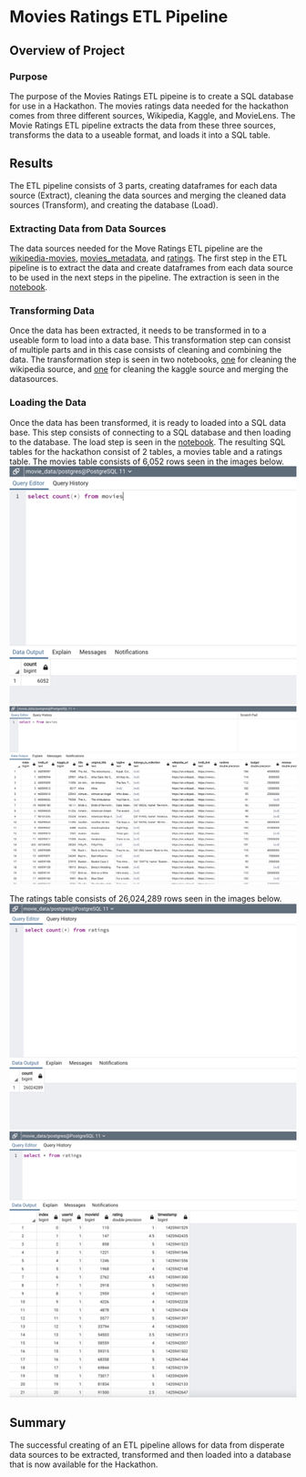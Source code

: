 # Movies Ratings ETL Pipeline

## Overview of Project

### Purpose

The purpose of the Movies Ratings ETL pipeine is to create a SQL database for use in a Hackathon. The movies ratings data needed for the hackathon comes from three different sources, Wikipedia, Kaggle, and MovieLens. The Movie Ratings ETL pipeline extracts the data from these three sources, transforms the data to a useable format, and loads it into a SQL table.

## Results

The ETL pipeline consists of 3 parts, creating dataframes for each data source (Extract), cleaning the data sources and merging the cleaned data sources (Transform), and creating the database (Load).

### Extracting Data from Data Sources
The data sources needed for the Move Ratings ETL pipeline are the [wikipedia-movies](https://github.com/aricciardelli2/UCB-Projects/blob/main/movies-etl/resources/wikipedia-movies.json), [movies_metadata](https://github.com/aricciardelli2/UCB-Projects/blob/main/movies-etl/resources/movies_metadata.csv), and [ratings](https://github.com/aricciardelli2/UCB-Projects/blob/main/movies-etl/resources/ratings.csv). The first step in the ETL pipeline is to extract the data and create dataframes from each data source to be used in the next steps in the pipeline. The extraction is seen in the [notebook](https://github.com/aricciardelli2/UCB-Projects/blob/main/movies-etl/ETL_function_test.ipynb).

### Transforming Data
Once the data has been extracted, it needs to be transformed in to a useable form to load into a data base. This transformation step can consist of multiple parts and in this case consists of cleaning and combining the data. The transformation step is seen in two notebooks, [one](https://github.com/aricciardelli2/UCB-Projects/blob/main/movies-etl/ETL_clean_wiki_movies.ipynb) for cleaning the wikipedia source, and [one](https://github.com/aricciardelli2/UCB-Projects/blob/main/movies-etl/ETL_clean_kaggle_data.ipynb) for cleaning the kaggle source and merging the datasources.

### Loading the Data
Once the data has been transformed, it is ready to loaded into a SQL data base. This step consists of connecting to a SQL database and then loading to the database. The load step is seen in the [notebook](https://github.com/aricciardelli2/UCB-Projects/blob/main/movies-etl/ETL_create_database.ipynb).
The resulting SQL tables for the hackathon consist of 2 tables, a movies table and a ratings table. The movies table consists of 6,052 rows seen in the images below.
![](https://github.com/aricciardelli2/UCB-Projects/blob/main/movies-etl/results/movies_query.png)
![](https://github.com/aricciardelli2/UCB-Projects/blob/main/movies-etl/results/movies_query_full.png)

The ratings table consists of 26,024,289 rows seen in the images below.
![](https://github.com/aricciardelli2/UCB-Projects/blob/main/movies-etl/results/ratings_query.png)
![](https://github.com/aricciardelli2/UCB-Projects/blob/main/movies-etl/results/ratings_query_full.png)

## Summary

The successful creating of an ETL pipeline allows for data from disperate data sources to be extracted, transformed and then loaded into a database that is now available for the Hackathon.
